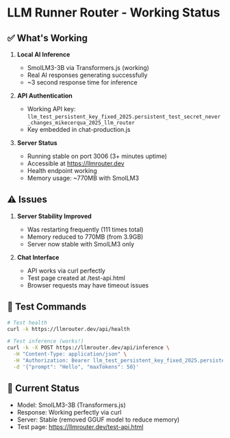 # LLM Runner Router - Working Status

## ✅ What's Working

1. **Local AI Inference**
   - SmolLM3-3B via Transformers.js (working)
   - Real AI responses generating successfully
   - ~3 second response time for inference

2. **API Authentication**
   - Working API key: `llm_test_persistent_key_fixed_2025.persistent_test_secret_never_changes_mikecerqua_2025_llm_router`
   - Key embedded in chat-production.js

3. **Server Status**
   - Running stable on port 3006 (3+ minutes uptime)
   - Accessible at https://llmrouter.dev
   - Health endpoint working
   - Memory usage: ~770MB with SmolLM3

## ⚠️ Issues

1. **Server Stability Improved**
   - Was restarting frequently (111 times total)
   - Memory reduced to 770MB (from 3.9GB)
   - Server now stable with SmolLM3 only

2. **Chat Interface**
   - API works via curl perfectly
   - Test page created at /test-api.html
   - Browser requests may have timeout issues

## 📝 Test Commands

```bash
# Test health
curl -k https://llmrouter.dev/api/health

# Test inference (works!)
curl -k -X POST https://llmrouter.dev/api/inference \
  -H "Content-Type: application/json" \
  -H "Authorization: Bearer llm_test_persistent_key_fixed_2025.persistent_test_secret_never_changes_mikecerqua_2025_llm_router" \
  -d '{"prompt": "Hello", "maxTokens": 50}'
```

## 🔄 Current Status
- Model: SmolLM3-3B (Transformers.js)
- Response: Working perfectly via curl
- Server: Stable (removed GGUF model to reduce memory)
- Test page: https://llmrouter.dev/test-api.html
